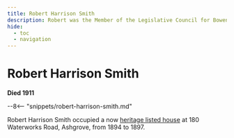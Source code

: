 ```yaml
---
title: Robert Harrison Smith
description: Robert was the Member of the Legislative Council for Bowen
hide:
  - toc
  - navigation 
---
```


# Robert Harrison Smith

**Died 1911**

--8<-- "snippets/robert-harrison-smith.md"

Robert Harrison Smith occupied a now [heritage listed house](https://heritage.brisbane.qld.gov.au/heritage-places/193) at 180 Waterworks Road, Ashgrove, from 1894 to 1897. 
